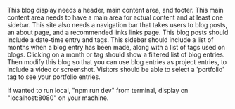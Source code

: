 This blog display needs a header, main content area, and footer.
This main content area needs to have a main area for actual content and at least one sidebar.
This site also needs a navigation bar that takes users to blog posts, an about page, and a recommended links links page.
This blog posts should include a date-time entry and tags.
This sidebar should include a list of months when a blog entry has been made, along with a list of tags used on blogs. Clicking on a month or tag should show a filtered list of blog entries.
Then modify this blog so that you can use blog entries as project entries, to include a video or screenshot. Visitors should be able to select a 'portfolio' tag to see your portfolio entries.

If wanted to run local, "npm run dev" from terminal, display on "localhost:8080" on your machine.
